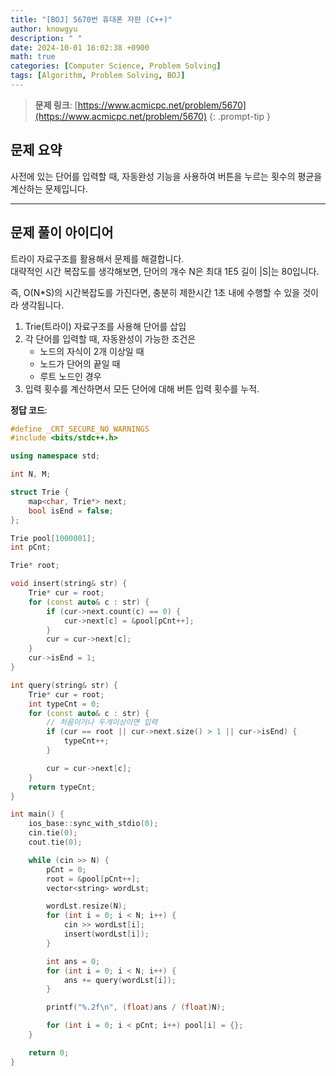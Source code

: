 ```yaml
---
title: "[BOJ] 5670번 휴대폰 자판 (C++)"
author: knowgyu
description: " "
date: 2024-10-01 16:02:38 +0900
math: true
categories: [Computer Science, Problem Solving]
tags: [Algorithm, Problem Solving, BOJ]
---
```


> **문제 링크**: [https://www.acmicpc.net/problem/5670](https://www.acmicpc.net/problem/5670)
{: .prompt-tip }

## 문제 요약
사전에 있는 단어를 입력할 때, 자동완성 기능을 사용하여 버튼을 누르는 횟수의 평균을 계산하는 문제입니다.

---

## 문제 풀이 아이디어

트라이 자료구조를 활용해서 문제를 해결합니다.  
대략적인 시간 복잡도를 생각해보면, 단어의 개수 N은 최대 1E5 길이 |S|는 80입니다.

즉, O(N*S)의 시간복잡도를 가진다면, 충분히 제한시간 1초 내에 수행할 수 있을 것이라 생각됩니다.

1. Trie(트라이) 자료구조를 사용해 단어를 삽입  
2. 각 단어를 입력할 때, 자동완성이 가능한 조건은  
   - 노드의 자식이 2개 이상일 때  
   - 노드가 단어의 끝일 때  
   - 루트 노드인 경우  
3. 입력 횟수를 계산하면서 모든 단어에 대해 버튼 입력 횟수를 누적.  


**정답 코드**:  
```cpp
#define _CRT_SECURE_NO_WARNINGS
#include <bits/stdc++.h>

using namespace std;

int N, M;

struct Trie {
    map<char, Trie*> next;
    bool isEnd = false;
};

Trie pool[1000001];
int pCnt;

Trie* root;

void insert(string& str) {
    Trie* cur = root;
    for (const auto& c : str) {
        if (cur->next.count(c) == 0) {
            cur->next[c] = &pool[pCnt++];
        }
        cur = cur->next[c];
    }
    cur->isEnd = 1;
}

int query(string& str) {
    Trie* cur = root;
    int typeCnt = 0;
    for (const auto& c : str) {
        // 처음이거나 두개이상이면 입력
        if (cur == root || cur->next.size() > 1 || cur->isEnd) {
            typeCnt++;
        }

        cur = cur->next[c];
    }
    return typeCnt;
}

int main() {
    ios_base::sync_with_stdio(0);
    cin.tie(0);
    cout.tie(0);

    while (cin >> N) {
        pCnt = 0;
        root = &pool[pCnt++];
        vector<string> wordLst;

        wordLst.resize(N);
        for (int i = 0; i < N; i++) {
            cin >> wordLst[i];
            insert(wordLst[i]);
        }

        int ans = 0;
        for (int i = 0; i < N; i++) {
            ans += query(wordLst[i]);
        }

        printf("%.2f\n", (float)ans / (float)N);

        for (int i = 0; i < pCnt; i++) pool[i] = {};
    }

    return 0;
}
```
